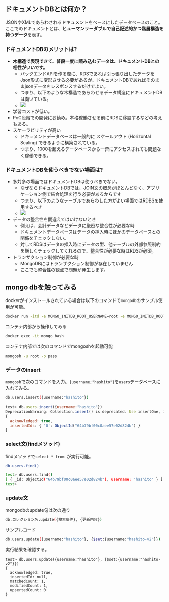 



## ドキュメントDBとは何か？

JSONやXMLであらわされるドキュメントをベースにしたデータベースのこと。
ここでのドキュメントとは、**ヒューマンリーダブルで自己記述的かつ階層構造を持つデータ**を表す。

### ドキュメントDBのメリットは?

- **木構造で表現できて、普段一度に読み込むデータは、ドキュメントDBとの相性がいいです。**
    - バックエンドAPIを作る際に、RDSであれば引っ張り出したデータをJson形式に変形させる必要があるが、ドキュメントDBであればそのままjsonデータをレスポンスするだけでよい。
    - つまり、以下のような木構造であらわせるデータ構造にドキュメントDBは向いている。
    - <img src="https://www.softlab.cs.tsukuba.ac.jp/~yas/gen/it-2002-10-28/images/101-tree-univ.gif">
- 学習コストが低い。
- PoC段階での開発にお勧め。本格稼働させる前にRDSに移設するなどの考えもある。
- スケーラビリティが高い
    - ドキュメントデータベースは一般的に スケールアウト (Horizontal Scaling) できるように構築されている。
    - つまり、1000を超えるデータベースから一斉にアクセスされても問題なく稼働できる。






### ドキュメントDBを使うべきでない場面は?

- 多対多の場面ではドキュメントDBは使うべきでない。
    - なぜならドキュメントDBでは、JOIN文の概念がほとんどなく、アプリケーション側で結合処理を行う必要があるからです
    - つまり、以下のようなテーブルであらわした方がよい場面ではRDBSを使用するべき
    - <img src="https://laraweb.net/wp-content/uploads/2018/12/img00.jpg">
- データの整合性を間違えてはいけないとき
    - 例えば、会計データなどデータに厳密な整合性が必要な時
    - ドキュメントデータベースはデータの挿入時にほかのデータベースとの関係をチェックしない。
    - 対してRDSはデータの挿入時にデータの型、他テーブルの外部参照制約を厳しくチェックしてくれるので、整合性が必要な時はRDSが必須。
- トランザクション制御が必要な時
    - MongoDBにはトランザクション制御が存在していません
    - ここでも整合性の観点で問題が発生します。





## mongo dbを触ってみる

dockerがインストールされている場合は以下のコマンドで`mongodb`のサンプル使用が可能。

```sh
docker run -itd -e MONGO_INITDB_ROOT_USERNAME=root -e MONGO_INITDB_ROOT_PASSWORD=pass -p 27017:27017 --name mongo mongo 
```

コンテナ内部から操作してみる

```sh
docker exec -it mongo bash
```

コンテナ内部では次のコマンドでmongoshを起動可能

```sh
mongosh -u root -p pass
```


### データのinsert

`mongosh`で次のコマンドを入力。`{username;"hashito"}`を`users`データベースに入れてみる。

```sh
db.users.insert({username:"hashito"})
```

```js
test> db.users.insert({username:"hashito"})
DeprecationWarning: Collection.insert() is deprecated. Use insertOne, insertMany, or bulkWrite.
{
  acknowledged: true,
  insertedIds: { '0': ObjectId("64b79bf00c0aee57e02d824b") }
}
```

### select文(findメソッド)

findメソッドで`select * from `が実行可能。

```sh
db.users.find()
```

```sh
test> db.users.find()
[ { _id: ObjectId("64b79bf00c0aee57e02d824b"), username: 'hashito' } ]
test>
```


### update文

mongodbのupdate句は次の通り

```sh
db.コレクション名.update({検索条件}, {更新内容})
```

サンプルコード

```sh
db.users.update({username:"hashito"}, {$set:{username:"hashito-v2"}})
```

実行結果を確認する。

```
test> db.users.update({username:"hashito"}, {$set:{username:"hashito-v2"}})
{
  acknowledged: true,
  insertedId: null,
  matchedCount: 1,
  modifiedCount: 1,
  upsertedCount: 0
}
```












